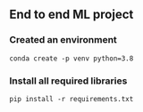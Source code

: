 ## End to end ML project

### Created an environment

```
conda create -p venv python=3.8

```

### Install all required libraries 

```
pip install -r requirements.txt
```